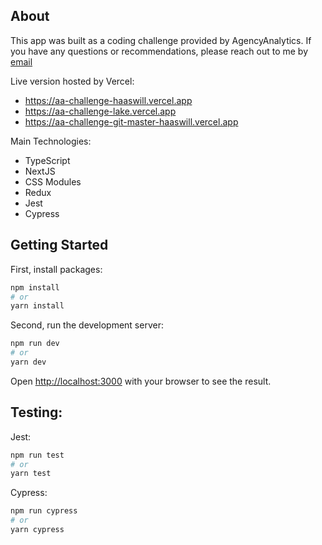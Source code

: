 ## About
This app was built as a coding challenge provided by AgencyAnalytics.
If you have any questions or recommendations, please reach out to me by [email](mailto:haaswillian@gmail.com)

Live version hosted by Vercel: 
- https://aa-challenge-haaswill.vercel.app
- https://aa-challenge-lake.vercel.app
- https://aa-challenge-git-master-haaswill.vercel.app

Main Technologies:
- TypeScript
- NextJS
- CSS Modules
- Redux
- Jest
- Cypress

## Getting Started

First, install packages:

```bash
npm install
# or
yarn install
```

Second, run the development server:

```bash
npm run dev
# or
yarn dev
```

Open [http://localhost:3000](http://localhost:3000) with your browser to see the result.

## Testing:

Jest:

```bash
npm run test
# or
yarn test
```

Cypress:

```bash
npm run cypress
# or
yarn cypress
```
